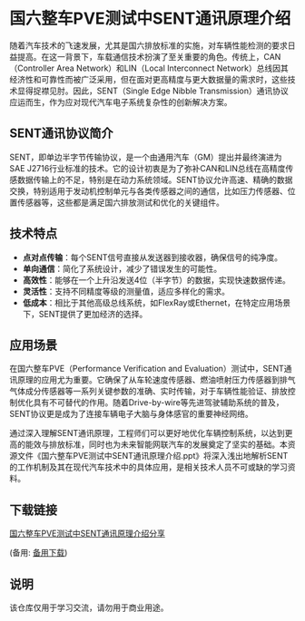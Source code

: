# 国六整车PVE测试中SENT通讯原理介绍

随着汽车技术的飞速发展，尤其是国六排放标准的实施，对车辆性能检测的要求日益提高。在这一背景下，车载通信技术扮演了至关重要的角色。传统上，CAN（Controller Area Network）和LIN（Local Interconnect Network）总线因其经济性和可靠性而被广泛采用，但在面对更高精度与更大数据量的需求时，这些技术显得捉襟见肘。因此，SENT（Single Edge Nibble Transmission）通讯协议应运而生，作为应对现代汽车电子系统复杂性的创新解决方案。

## SENT通讯协议简介

SENT，即单边半字节传输协议，是一个由通用汽车（GM）提出并最终演进为SAE J2716行业标准的技术。它的设计初衷是为了弥补CAN和LIN总线在高精度传感数据传输上的不足，特别是在动力系统领域。SENT协议允许高速、精确的数据交换，特别适用于发动机控制单元与各类传感器之间的通信，比如压力传感器、位置传感器等，这些都是满足国六排放测试和优化的关键组件。

## 技术特点

- **点对点传输**：每个SENT信号直接从发送器到接收器，确保信号的纯净度。
- **单向通信**：简化了系统设计，减少了错误发生的可能性。
- **高效性**：能够在一个上升沿发送4位（半字节）的数据，实现快速数据传递。
- **灵活性**：支持不同精度等级的测量值，适应多样化的需求。
- **低成本**：相比于其他高级总线系统，如FlexRay或Ethernet，在特定应用场景下，SENT提供了更加经济的选择。

## 应用场景

在国六整车PVE（Performance Verification and Evaluation）测试中，SENT通讯原理的应用尤为重要。它确保了从车轮速度传感器、燃油喷射压力传感器到排气气体成分传感器等一系列关键参数的准确、实时传输，对于车辆性能验证、排放控制优化具有不可替代的作用。随着Drive-by-wire等先进驾驶辅助系统的普及，SENT协议更是成为了连接车辆电子大脑与身体感官的重要神经网络。

通过深入理解SENT通讯原理，工程师们可以更好地优化车辆控制系统，以达到更高的能效与排放标准，同时也为未来智能网联汽车的发展奠定了坚实的基础。本资源文件《国六整车PVE测试中SENT通讯原理介绍.ppt》将深入浅出地解析SENT的工作机制及其在现代汽车技术中的具体应用，是相关技术人员不可或缺的学习资料。

## 下载链接
[国六整车PVE测试中SENT通讯原理介绍分享](https://pan.quark.cn/s/537f7d868c87) 

(备用: [备用下载](https://pan.baidu.com/s/1BqHxKpBaqH3HlJK4735_4A?pwd=1234))

## 说明

该仓库仅用于学习交流，请勿用于商业用途。

